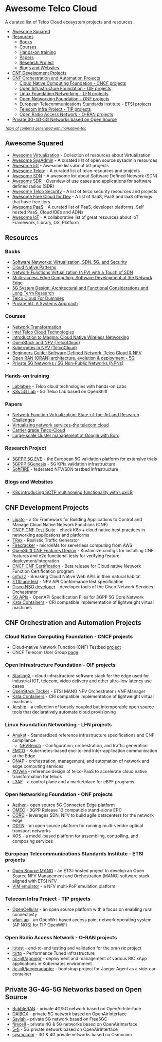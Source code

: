 # Awesome Telco Cloud

A curated list of Telco Cloud ecosystem projects and resources.

- [Awesome Squared](#awesome-squared)
- [Resources](#resources)
  * [Books](#books)
  * [Courses](#courses)
  * [Hands-on training](#hands-on-training)
  * [Papers](#papers)
  * [Research Project](#research-project)
  * [Blogs and Websites](#blogs-and-websites)
- [CNF Development Projects](#cnf-development-projects)
- [CNF Orchestration and Automation Projects](#cnf-orchestration-and-automation-projects)
  * [Cloud Native Computing Foundation - CNCF projects](#cloud-native-computing-foundation---cncf-projects)
  * [Open Infrastructure Foundation - OIF projects](#open-infrastructure-foundation---oif-projects)
  * [Linux Foundation Networking - LFN projects](#linux-foundation-networking---lfn-projects)
  * [Open Networking Foundation - ONF projects](#open-networking-foundation---onf-projects)
  * [European Telecommunications Standards Institute - ETSI projects](#european-telecommunications-standards-institute---etsi-projects)
  * [Telecom Infra Project - TIP projects](#telecom-infra-project---tip-projects)
  * [Open Radio Access Network - O-RAN projects](#open-radio-access-network---o-ran-projects)
- [Private 3G-4G-5G Networks based on Open Source](#private-3g-4g-5g-networks-based-on-open-source)

<small><i><a href='http://ecotrust-canada.github.io/markdown-toc/'>Table of contents generated with markdown-toc</a></i></small>


## Awesome Squared

  - [Awesome Virtualization](https://github.com/Wenzel/awesome-virtualization) - Collection of resources about Virtualization
  - [Awesome SysAdmin](https://github.com/kahun/awesome-sysadmin) - A curated list of open source sysadmin resources
  - [Awesome 5G](https://github.com/calee0219/awesome-5g) - Awesome lists about 5G projects
  - [Awesome Telco](https://github.com/ravens/awesome-telco): - A curated list of telco resources and projects
  - [Awesome SDN](https://github.com/sdnds-tw/awesome-sdn) - A awesome list about Software Defined Network (SDN)
  - [Awesome SDR](https://github.com/mendel5/sdr) - Overview of use cases and applications for software defined radios (SDR)
  - [Awesome Telco Security](https://github.com/Lofmir/awesome-telco-security) - A list of telco security resources and projects
  - [Awesome Free Cloud for Dev](https://github.com/ripienaar/free-for-dev) - A list of SaaS, PaaS and IaaS offerings that have free tiers
  - [Awesome PaaS](https://github.com/debarshibasak/awesome-paas) - A curated list of PaaS, developer platforms, Self hosted PaaS, Cloud IDEs and ADNs
  - [Awesome IoT](https://github.com/phodal/awesome-iot) - A collaborative list of great resources about IoT Framework, Library, OS, Platform

## Resources

### Books

  - [Software Networks: Virtualization, SDN, 5G, and Security](https://ieeexplore.ieee.org/book/9116614)
  - [Cloud Native Patterns](https://www.oreilly.com/library/view/cloud-native-patterns/9781617294297/)
  - [Network Functions Virtualization (NFV) with a Touch of SDN](https://www.amazon.com/Network-Functions-Virtualization-NFV-Touch/dp/0134463056)
  - [Multi-access Edge Computing: Software Development at the Network Edge](https://link.springer.com/book/10.1007/978-3-030-79618-1)
  - [5G System Design: Architectural and Functional Considerations and Long Term Research](https://www.wiley.com/en-us/5G+System+Design%3A+Architectural+and+Functional+Considerations+and+Long+Term+Research-p-9781119425120)
  - [Telco Cloud For Dummies](https://telco.vmware.com/content/dam/digitalmarketing/vmware/en/pdf/microsites/telco/vmware-telco-cloud-for-dummies.pdf)
  - [Private 5G: A Systems Approach](https://github.com/SystemsApproach/private5g)

### Courses

  - [Network Transformation](https://www.coursera.org/learn/network-transformation-101)
  - [Intel Telco Cloud Technologies](https://www.coursera.org/learn/intel-telco-cloud-technologies)
  - [Introduction to Magma: Cloud Native Wireless Networking](https://training.linuxfoundation.org/training/introduction-to-magma-cloud-native-wireless-networking-lfs166x/)
  - [OpenStack and NFV (TelcoCloud)](https://www.udemy.com/course/openstack-telcocloud-asad/)
  - [Kubernetes in NFV (TelcoCloud)](https://www.udemy.com/course/kubernetes-in-nfv-telcocloud/)
  - [Beginners Guide: Software Defined Network, Telco Cloud & NFV](https://www.udemy.com/course/beginners-guide-software-defined-network-telco-cloud-nfv/)
  - [Open RAN (ORAN) architecture, evolution & deployment - 5G](https://www.udemy.com/course/open-ran-oran-architecture-evolution-deployment-5g/)
  - [Private 5G Networks / 5G Non-Public Networks (NPNs)](https://www.udemy.com/course/private-5g-networks-5g-non-public-networks-npns-5g-tsn-industry-4/)

### Hands-on training
  - [Lablabee](https://www.lablabee.com/catalog) - Telco cloud technologies with hands-on Labs
  - [K8s 5G Lab](https://github.com/m4r1k/k8s_5g_lab) - 5G Telco Lab based on OpenShift

### Papers
  - [Network Function Virtualization: State-of-the-Art and Research Challenges](https://ieeexplore.ieee.org/abstract/document/7243304)
  - [Virtualizing network services–the telecom cloud](https://citeseerx.ist.psu.edu/document?repid=rep1&type=pdf&doi=62c2e15ec9138f41af9029f5074f3b8b23767311)
  - [Carrier grade Telco-Cloud](https://ieeexplore.ieee.org/abstract/document/7374941)
  - [Large-scale cluster management at Google with Borg](https://research.google/pubs/pub43438/)

### Research Project

  - [5GPPP 5G EVE](https://github.com/5GEVE) - the European 5G validation platform for extensive trials
  - [5GPPP 5Genesis](https://github.com/5genesis) - 5G KPIs validation infrastructure
  - [SoftFIRE](https://github.com/softfire-eu) - federated NFV/SDN testbed infrastructure

### Blogs and Websites

  - [K8s introducing SCTP multihoming functionality with LoxiLB](https://www.loxilb.io/post/k8s-introducing-sctp-multihoming-functionality-with-loxilb)

## CNF Development Projects
  - [Ligato](https://ligato.io/) - a Go Framework for Building Applications to Control and Manage Cloud Native Network Functions (CNF)
  - [CNCF CNF Test Suite](https://github.com/cncf/cnf-testsuite) - check K8s + cloud native best practices in networking applications and platforms
  - [TRex](https://github.com/cisco-system-traffic-generator/trex-core) - Realistic Traffic Generator
  - [Firecracker](https://github.com/firecracker-microvm/firecracker) - microVMs for serverless computing from AWS
  - [OpenShift CNF Features Deploy](https://github.com/openshift-kni/cnf-features-deploy) - Kustomize configs for installing CNF features and e2e functional tests for verifying feature deployment/integration
  - [CNCF CNF Certification](https://github.com/cncf/cnf-certification) - Beta release for Cloud native Network Function Certification program
  - [cnfuzz](https://github.com/suecodelabs/cnfuzz) - Breaking Cloud Native Web APIs in their natural habitat
  - [ETSI api-test](https://forge.etsi.org/rep/nfv/api-tests) - NFV API Conformance test specification
  - [Cisco NSO developer](https://github.com/NSO-developer) - developer tools of the Cisco Network Services Orchestrator
  - [5G APIs](https://forge.3gpp.org/rep/all/5G_APIs) - OpenAPI Specification Files for 3GPP 5G Core Network
  - [Kata Containers](https://katacontainers.io/) - CRI compatible implementation of lightweight virtual machines

## CNF Orchestration and Automation Projects

### Cloud Native Computing Foundation - CNCF projects
  - Cloud-native Network Function (CNF) Testbed [project](https://github.com/cncf/cnf-testbed)
  - CNCF Telecom User Group [page](https://github.com/cncf/telecom-user-group)

### Open Infrastructure Foundation - OIF projects

  - [StarlingX](https://www.starlingx.io/) - cloud infrastructure software stack for the edge used for industrial IOT, telecom, video delivery and other ultra-low latency use cases
  - [OpenStack Tacker](https://opendev.org/openstack/tacker/) - ETSI MANO NFV Orchestrator / VNF Manager
  - [Kata Containers](https://katacontainers.io/) - CRI compatible implementation of lightweight virtual machines
  - [Airship](https://www.airshipit.org/) - a collection of loosely coupled but interoperable open source tools that declaratively automate cloud provisioning

### Linux Foundation Networking - LFN projects

  - [Anuket](https://wiki.anuket.io/) - Standardized reference infrastructure specifications and CNF compliance
    - [NFVBench](https://docs.anuket.io/projects/nfvbench/en/latest/testing/user/userguide/installation.html) - Configuration, orchestration, and traffic generation
  - [EMCO](https://project-emco.io/) - Kubernetes-based end-to-end inter-application communication at the Edge
  - [ONAP](https://www.onap.org/) - orchestration, management, and automation of network and edge computing services
  - [XGVela](https://xgvela.org/) - reference design of telco-PaaS to accelerate cloud native transformation for telcos
  - [L3AF](https://l3af.io/) - a control plane and a marketplace for eBPF programs

### Open Networking Foundation - ONF projects

  - [Aether](https://opennetworking.org/aether/) - open source 5G Connected Edge platform
  - [OMEC](https://github.com/omec-project) - 3GPP Release 13 compatible stand-alone EPC
  - [CORD](https://github.com/opencord) - leverages SDN, NFV to build agile datacenters for the network edge
  - [ODTN](https://wiki.onosproject.org/display/ODTN/ODTN) - an open source platform for running multi-vendor optical transport networks
  - [XOS](https://github.com/opencord/xos) - a model-based platform for assembling, controlling, and composing services

### European Telecommunications Standards Institute - ETSI projects

  - [Open Source MANO](https://osm.etsi.org/) - an ETSI-hosted project to develop an Open Source NFV Management and Orchestration (MANO) software stack aligned with ETSI NFV
  - [VIM emulator](https://osm.etsi.org/gitweb/?p=osm/vim-emu.git;a=tree) - a NFV multi-PoP emulation platform

### Telecom Infra Project - TIP projects

  - [OpenCellular](https://github.com/Telecominfraproject/OpenCellular) - an open source platform with a focus on enabling rural connectivity
  - [wlan-ap](https://github.com/Telecominfraproject/wlan-ap) - an OpenWrt-based access point network operating system (AP NOS) for TIP OpenWiFi

### Open Radio Access Network - O-RAN projects 

  - [it/test](https://gerrit.o-ran-sc.org/r/gitweb?p=it%2Ftest.git;a=summary) - end-to-end testing and validation for the oran ric project
  - [it/rtp](https://gerrit.o-ran-sc.org/r/gitweb?p=pti%2Frtp.git;a=summary) - Performance Tuned Infrastructure
  - [ric-plt/appmgr](https://gerrit.o-ran-sc.org/r/gitweb?p=ric-plt%2Fappmgr.git;a=summary) - deployment and management of various RIC xApp applications in Kubernates environment
  - [ric-plt/jaegeradapter](https://gerrit.o-ran-sc.org/r/gitweb?p=ric-plt%2Fjaegeradapter.git;a=summary) - bootstrap project for Jaeger Agent as a side-car container

## Private 3G-4G-5G Networks based on Open Source
  
  - [BubbleRAN](https://bubbleran.com) - private 4G/5G network based on OpenAirInterface
  - [OAIBOX](https://oaibox.com/) - private 5G network based on OpenAirInterface
  - [Saviah](https://www.saviah.com/en) - private 5G network based on Free5GC
  - [firecell](https://firecell.io/) - private 4G & 5G networks based on OpenAirInterface
  - [5-fi](https://5-fi.net/) - 5G private network based on OpenAirInterface
  - [sysmocom](https://sysmocom.de/products/cni/) - 3G & 4G private networks based on Osmocom
